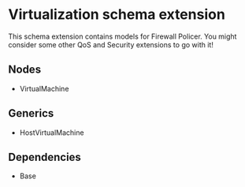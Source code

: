 # Virtualization schema extension

This schema extension contains models for Firewall Policer. You might consider some other QoS and Security extensions to go with it!

## Nodes

- VirtualMachine

## Generics

- HostVirtualMachine

## Dependencies

- Base